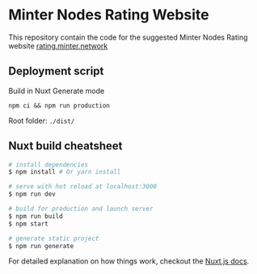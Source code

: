 # Minter Nodes Rating Website

This repository contain the code for the suggested Minter Nodes Rating website [rating.minter.network](https://)

## Deployment script

Build in Nuxt Generate mode
```
npm ci && npm run production
```
Root folder: `./dist/`


## Nuxt build cheatsheet

``` bash
# install dependencies
$ npm install # Or yarn install

# serve with hot reload at localhost:3000
$ npm run dev

# build for production and launch server
$ npm run build
$ npm start

# generate static project
$ npm run generate
```

For detailed explanation on how things work, checkout the [Nuxt.js docs](https://github.com/nuxt/nuxt.js).
